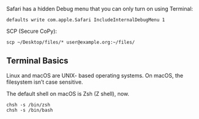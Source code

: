 

Safari has a hidden Debug menu that you can only turn on using Terminal:

    defaults write com.apple.Safari IncludeInternalDebugMenu 1
  
SCP (Secure CoPy):

    scp ~/Desktop/files/* user@example.org:~/files/
    
## Terminal Basics

 Linux and macOS are UNIX- based operating systems. On macOS, the filesystem isn’t case sensitive. 
 
 The default shell on macOS is Zsh (Z shell), now. 
 
    chsh -s /bin/zsh
    chsh -s /bin/bash
    
 ```
 
 ```
